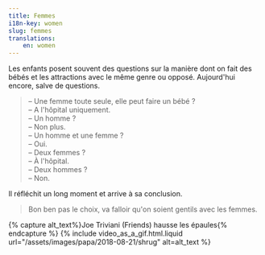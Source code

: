 ```yaml
---
title: Femmes
i18n-key: women
slug: femmes
translations:
    en: women
---
```


Les enfants posent souvent des questions sur la manière dont on fait des bébés
et les attractions avec le même genre ou opposé. Aujourd'hui encore, salve de
questions.

<!-- more -->

> – Une femme toute seule, elle peut faire un bébé ?  
> – A l'hôpital uniquement.  
> – Un homme ?  
> – Non plus.  
> – Un homme et une femme ?  
> – Oui.  
> – Deux femmes ?  
> – À l'hôpital.  
> – Deux hommes ?  
> – Non.

Il réfléchit un long moment et arrive à sa conclusion.

> Bon ben pas le choix, va falloir qu'on soient gentils avec les femmes.

{% capture alt_text%}Joe Triviani (Friends) hausse les épaules{% endcapture %}
{% include video_as_a_gif.html.liquid
url="/assets/images/papa/2018-08-21/shrug"
alt=alt_text
%}
